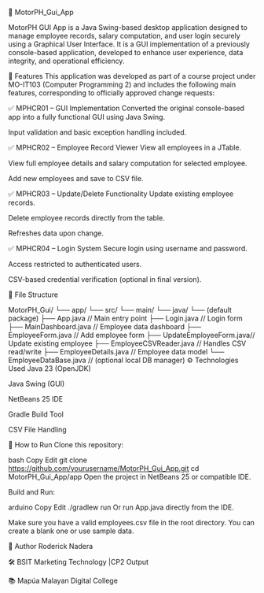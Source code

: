 🚗 MotorPH_Gui_App

MotorPH GUI App is a Java Swing-based desktop application designed to manage employee records, salary computation, and user login securely using a Graphical User Interface. It is a GUI implementation of a previously console-based application, developed to enhance user experience, data integrity, and operational efficiency.

📌 Features
This application was developed as part of a course project under MO-IT103 (Computer Programming 2) and includes the following main features, corresponding to officially approved change requests:

✅ MPHCR01 – GUI Implementation
Converted the original console-based app into a fully functional GUI using Java Swing.

Input validation and basic exception handling included.

✅ MPHCR02 – Employee Record Viewer
View all employees in a JTable.

View full employee details and salary computation for selected employee.

Add new employees and save to CSV file.

✅ MPHCR03 – Update/Delete Functionality
Update existing employee records.

Delete employee records directly from the table.

Refreshes data upon change.

✅ MPHCR04 – Login System
Secure login using username and password.

Access restricted to authenticated users.

CSV-based credential verification (optional in final version).

📂 File Structure

MotorPH_Gui/
└── app/
    └── src/
        └── main/
            └── java/
                └── (default package)
                    ├── App.java                // Main entry point
                    ├── Login.java             // Login form
                    ├── MainDashboard.java     // Employee data dashboard
                    ├── EmployeeForm.java      // Add employee form
                    ├── UpdateEmployeeForm.java// Update existing employee
                    ├── EmployeeCSVReader.java // Handles CSV read/write
                    ├── EmployeeDetails.java   // Employee data model
                    └── EmployeeDataBase.java  // (optional local DB manager)
⚙️ Technologies Used
Java 23 (OpenJDK)

Java Swing (GUI)

NetBeans 25 IDE

Gradle Build Tool

CSV File Handling

🏁 How to Run
Clone this repository:

bash
Copy
Edit
git clone https://github.com/yourusername/MotorPH_Gui_App.git
cd MotorPH_Gui_App/app
Open the project in NetBeans 25 or compatible IDE.

Build and Run:

arduino
Copy
Edit
./gradlew run
Or run App.java directly from the IDE.

Make sure you have a valid employees.csv file in the root directory. You can create a blank one or use sample data.

📌 Author
Roderick Nadera

🛠 BSIT Marketing Technology |CP2 Output

📚 Mapúa Malayan Digital College

